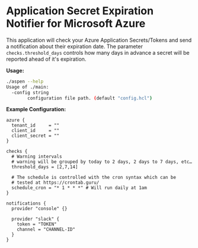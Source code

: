 # Application Secret Expiration Notifier for Microsoft Azure

This application will check your Azure Application Secrets/Tokens and send a notification about their expiration date.
The parameter `checks.threshold_days` controls how many days in advance a secret will be reported ahead of it's expiration.

**Usage:**
```bash
./aspen --help
Usage of ./main:
  -config string
        configuration file path. (default "config.hcl")
```

**Example Configuration:**
```hcl
azure {
  tenant_id     = ""
  client_id     = ""
  client_secret = ""
}

checks {
  # Warning intervals
  # warning will be grouped by today to 2 days, 2 days to 7 days, etc…
  threshold_days = [2,7,14]

  # The schedule is controlled with the cron syntax which can be
  # tested at https://crontab.guru/
  schedule_cron = "* 1 * * *" # Will run daily at 1am
}

notifications {
  provider "console" {}
  
  provider "slack" {
    token = "TOKEN"
    channel = "CHANNEL-ID"
  }
}
```